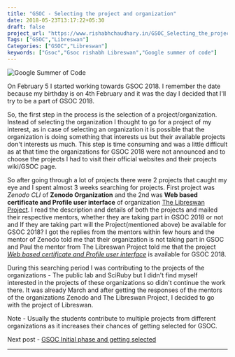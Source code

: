 ```yaml
---
title: "GSOC - Selecting the project and organization"
date: 2018-05-23T13:17:22+05:30
draft: false
project_url: "https://www.rishabhchaudhary.in/GSOC_Selecting_the_project_and_organization/"
Tags: ["GSOC","Libreswan"]
Categories: ["GSOC","Libreswan"]
keywords: ["Gsoc","Gsoc rishabh Libreswan","Google summer of code"]
---
```


![Google Summer of Code](https://rishabhchaudhary.in/gsoc-logo.svg)


On February 5 I started working towards GSOC 2018. I remember the date because my birthday is on 4th February and it was the day I decided that I'll try to be a part of GSOC 2018.

So, the first step in the process is the selection of a project/organization. Instead of selecting the organization I thought to go for a project of my interest, as in case of selecting an organization it is possible that the organization is doing something that interests us but their available projects don't interests us much.
This step is time consuming and was a little difficult as at that time the organizations for GSOC 2018 were not announced and to choose the projects I had to visit their official websites and their projects wiki/GSOC page.

So after going through a lot of projects there were 2 projects that caught my eye and I spent almost 3 weeks searching for projects. First project was *Zenodo CLI* of **Zenodo Organization** and the 2nd was **Web based certificate and Profile user interface** of organization [The Libreswan Project](http://libreswan.org/). I read the description and details of both the projects and mailed their respective mentors, whether they are taking part in GSOC 2018 or not and If they are taking part will the Project(mentioned above) be available for GSOC 2018?
I got the replies from the mentors within few hours and the mentor of Zenodo told me that their organization is not taking part in GSOC and Paul the mentor from The Libreswan Project told me that the project [*Web based certificate and Profile user interface*](https://summerofcode.withgoogle.com/projects/#5863013991579648) is available for GSOC 2018.

During this searching period I was contributing to the projects of the organizations - The public lab and SciRuby but I didn't find myself interested in the projects of these organizations so didn't continue the work there.
It was already March and after getting the responses of the mentors of the organizations Zenodo and The Libreswan Project, I decided to go with the project of Libreswan. 

Note - Usually the students contribute to multiple projects from different organizations as it increases their chances of getting selected for GSOC.


Next post - [GSOC Initial phase and getting selected](https://www.rishabhchaudhary.in/GSOC_Initial_phase_and_getting_selected/)

___________________________________________